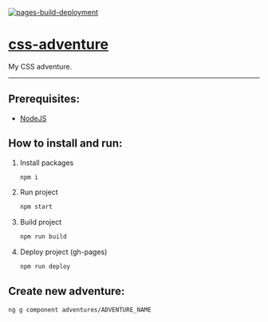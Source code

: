 [![pages-build-deployment](https://github.com/dudushy/css-adventure/actions/workflows/pages/pages-build-deployment/badge.svg?branch=gh-pages)](https://github.com/dudushy/css-adventure/actions/workflows/pages/pages-build-deployment)

# [css-adventure](https://github.com/dudushy/css-adventure/)
My CSS adventure.

---
## Prerequisites:
- [NodeJS](https://nodejs.org/)

## How to install and run:
1. Install packages
    ```bash
    npm i
    ```
2. Run project
    ```bash
    npm start
    ```
3. Build project
    ```bash
    npm run build
    ```
4. Deploy project (gh-pages)
    ```bash
    npm run deploy
    ```

## Create new adventure:
```bash
ng g component adventures/ADVENTURE_NAME
```
